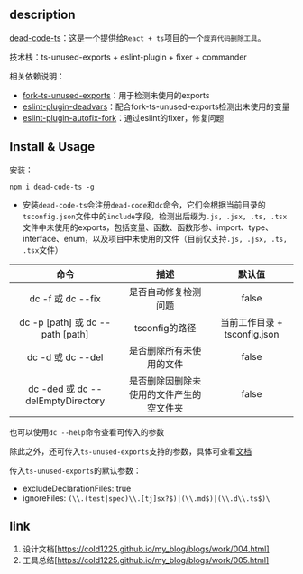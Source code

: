 ## description
[dead-code-ts](https://www.npmjs.com/package/dead-code-ts)：这是一个提供给`React + ts`项目的一个`废弃代码删除工具`。

技术栈：ts-unused-exports + eslint-plugin + fixer + commander

相关依赖说明：
- [fork-ts-unused-exports](https://www.npmjs.com/package/fork-ts-unused-exports)：用于检测未使用的exports
- [eslint-plugin-deadvars](https://www.npmjs.com/package/eslint-plugin-deadvars)：配合fork-ts-unused-exports检测出未使用的变量
- [eslint-plugin-autofix-fork](https://www.npmjs.com/package/eslint-plugin-autofix-fork)：通过eslint的fixer，修复问题

## Install & Usage

安装：
```
npm i dead-code-ts -g
```
- 安装`dead-code-ts`会注册`dead-code`和`dc`命令，它们会根据当前目录的`tsconfig.json`文件中的`include`字段，检测出后缀为`.js, .jsx, .ts, .tsx`文件中未使用的exports，包括变量、函数、函数形参、import、type、interface、enum，以及项目中未使用的文件（目前仅支持`.js, .jsx, .ts, .tsx`文件）

| 命令 | 描述 | 默认值 |
| :------:| :------: | :------: |
| dc -f 或 dc --fix | 是否自动修复检测问题 | false |
| dc -p [path] 或 dc --path [path] | tsconfig的路径 | 当前工作目录 + tsconfig.json |
| dc -d 或 dc --del | 是否删除所有未使用的文件 | false |
| dc -ded 或 dc --delEmptyDirectory | 是否删除因删除未使用的文件产生的空文件夹 | false |

也可以使用`dc --help`命令查看可传入的参数

除此之外，还可传入`ts-unused-exports`支持的参数，具体可查看[文档](https://www.npmjs.com/package/ts-unused-exports)

传入`ts-unused-exports`的默认参数：
- excludeDeclarationFiles: true
- ignoreFiles: `(\\.(test|spec)\\.[tj]sx?$)|(\\.md$)|(\\.d\\.ts$)\`

## link
1. 设计文档[https://cold1225.github.io/my_blog/blogs/work/004.html]
2. 工具总结[https://cold1225.github.io/my_blog/blogs/work/005.html]
